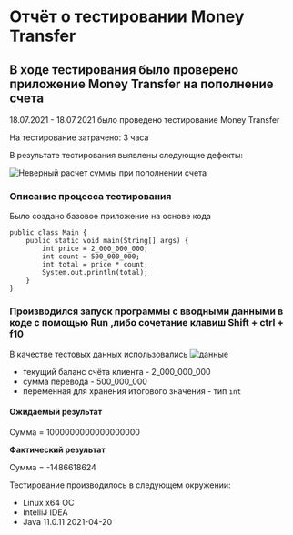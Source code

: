 # Отчёт о тестировании Money Transfer

## В ходе тестирования было проверено приложение Money Transfer на пополнение счета

18.07.2021 - 18.07.2021  было проведено тестирование Money Transfer

На тестирование затрачено: 3 часа

В результате тестирования выявлены следующие дефекты:

![Неверный расчет суммы при пополнении счета](https://github.com/ElenaTyutina/Money-Transfer/issues/1)

### Описание процесса тестирования

Было создано базовое приложение на основе кода 
```
public class Main {
    public static void main(String[] args) {
        int price = 2_000_000_000;
        int count = 500_000_000;
        int total = price * count;
        System.out.println(total);
    }
}
```

### Производился запуск программы с вводными данными в коде с помощью Run ,либо сочетание клавиш Shift + ctrl + f10

В качестве тестовых данных использовались ![ данные](https://github.com/netology-code/javaqa-homeworks/tree/master/programming#%D0%B7%D0%B0%D0%B4%D0%B0%D1%87%D0%B0-1---money-transfer)

* текущий баланс счёта клиента - 2_000_000_000
* сумма перевода - 500_000_000
* переменная для хранения итогового значения - тип ```int```

#### Ожидаемый результат
Сумма = 1000000000000000000

**Фактический результат**

Сумма = -1486618624


Тестирование производилось в следующем окружении:

* Linux x64 ОС
* IntelliJ IDEA
* Java 11.0.11 2021-04-20





